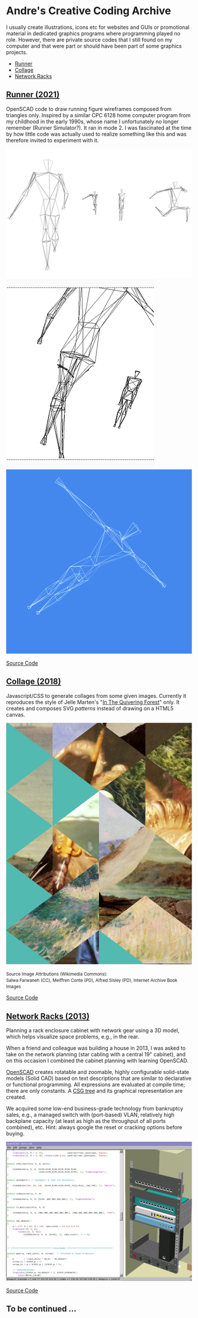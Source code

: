 # Andre's Creative Coding Archive

I usually create illustrations, icons etc for websites and GUIs or promotional material
in dedicated graphics programs where programming played no role.
However, there are private source codes that I still found on my computer
and that were part or should have been part of some graphics projects.

- [Runner](#runner-2021)
- [Collage](#collage-2018)
- [Network Racks](#network-racks-2013)



## [Runner (2021)](./runner/)

OpenSCAD code to draw running figure wireframes composed from triangles only.
Inspired by a similar CPC 6128 home computer program from my childhood in the early 1990s, 
whose name I unfortunately no longer remember (Runner Simulator?). 
It ran in mode 2. I was fascinated at the time by how little code was actually used to realize something 
like this and was therefore invited to experiment with it.

![Runner Sample 1](runner/runner1.png)
![Runner Sample 2](runner/runner2.png)
![Runner Sample 3](runner/runner3.png)

[Source Code](./runner/)



## [Collage (2018)](./collage/)

Javascript/CSS to generate collages from some given images.
Currently it reproduces the style of Jelle Marten's "[In The Quivering Forest](https://www.google.com/search?q=Jelle+Martens+%22In+The+Quivering+Forest%22&tbm=isch)" only. 
It creates and composes SVG _patterns_ instead of drawing on a HTML5 canvas.

![Example](collage/example.jpg)

<small>Source Image Attributions (Wikimedia Commons):  
Salwa Farwaneh (CC), Meiffren Conte (PD), Alfred Sisley (PD), Internet Archive Book Images</small>

[Source Code](./collage/)



## [Network Racks (2013)](https://github.com/andre-st/network-racks)

Planning a rack enclosure cabinet with network gear using a 3D model, 
which helps visualize space problems, e.g., in the rear. 

When a friend and colleague was building a house in 2013, 
I was asked to take on the network planning (star cabling with a central 19" cabinet),
and on this occasion I combined the cabinet planning with learning OpenSCAD. 

[OpenSCAD](http://www.openscad.org/) creates rotatable and zoomable, highly configurable solid-state models (Solid CAD) 
based on text descriptions that are similar to declarative or functional programming. 
All expressions are evaluated at compile time; there are only constants. 
A [CSG tree](https://de.wikipedia.org/wiki/Constructive_Solid_Geometry) and its graphical representation are created.

We acquired some low-end business-grade technology from bankruptcy sales, 
e.g., a managed switch with (port-based) VLAN, 
relatively high backplane capacity (at least as high as the throughput of all ports combined), etc. 
Hint: always google the reset or cracking options before buying.

![Rack Sample](netrack/screen-20130828.png)

[Source Code](./netrack/)



## To be continued ...


